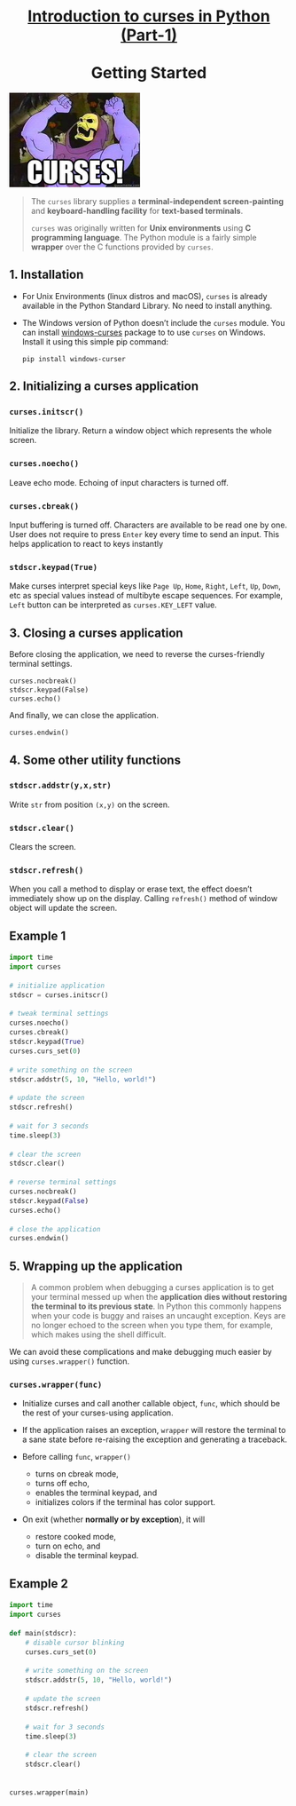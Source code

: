 # <center><u>Introduction to curses in Python (Part-1)</u></center><br><center>Getting Started</center>

![](images/1.jpg)


>The `curses` library supplies a **terminal-independent screen-painting** and **keyboard-handling facility** for **text-based terminals**.
>
>
>`curses` was originally written for **Unix environments** using **C programming language**. The Python module is a fairly simple **wrapper** over the C functions provided by `curses`.


## 1. Installation

- For Unix Environments (linux distros and macOS), `curses` is already available in the Python Standard Library. No need to install anything.


- The Windows version of Python doesn’t include the `curses` module. You can install [windows-curses](https://pypi.org/project/windows-curses/) package to to use `curses` on Windows. Install it using this simple pip command:
    ```
    pip install windows-curser
    ```

## 2. Initializing a curses application

### `curses.initscr()`

Initialize the library. Return a window object which represents the whole screen.

### `curses.noecho()`

Leave echo mode. Echoing of input characters is turned off.

### `curses.cbreak()`

Input buffering is turned off. Characters are available to be read one by one. User does not require to press `Enter` key every time to send an input. This helps application to react to keys instantly

### `stdscr.keypad(True)`

Make curses interpret special keys like `Page Up`, `Home`, `Right`, `Left`, `Up`, `Down`, etc as special values instead of multibyte escape sequences. For example, `Left` button can be interpreted as `curses.KEY_LEFT` value.


## 3. Closing a curses application

Before closing the application, we need to reverse the curses-friendly terminal settings.

```
curses.nocbreak()
stdscr.keypad(False)
curses.echo()
```

And finally, we can close the application.

```
curses.endwin()
```


## 4. Some other utility functions

### `stdscr.addstr(y,x,str)`

Write `str` from position `(x,y)` on the screen.


### `stdscr.clear()`

Clears the screen.


### `stdscr.refresh()`

When you call a method to display or erase text, the effect doesn’t immediately show up on the display. Calling `refresh()` method of window object will update the screen.


## Example 1


```python
import time
import curses

# initialize application
stdscr = curses.initscr()

# tweak terminal settings
curses.noecho()
curses.cbreak()
stdscr.keypad(True)
curses.curs_set(0)

# write something on the screen
stdscr.addstr(5, 10, "Hello, world!")

# update the screen
stdscr.refresh()

# wait for 3 seconds
time.sleep(3)

# clear the screen
stdscr.clear()

# reverse terminal settings
curses.nocbreak()
stdscr.keypad(False)
curses.echo()

# close the application
curses.endwin()
```

## 5. Wrapping up the application

>A common problem when debugging a curses application is to get your terminal messed up when the **application dies without restoring the terminal to its previous state**. In Python this commonly happens when your code is buggy and raises an uncaught exception. Keys are no longer echoed to the screen when you type them, for example, which makes using the shell difficult.

We can avoid these complications and make debugging much easier by using `curses.wrapper()` function.

### `curses.wrapper(func)`

- Initialize curses and call another callable object, `func`, which should be the rest of your curses-using application. 


- If the application raises an exception, `wrapper` will restore the terminal to a sane state before re-raising the exception and generating a traceback.


- Before calling `func`, `wrapper()` 
    - turns on cbreak mode, 
    - turns off echo, 
    - enables the terminal keypad, and 
    - initializes colors if the terminal has color support. 


- On exit (whether **normally or by exception**), it will
    - restore cooked mode, 
    - turn on echo, and 
    - disable the terminal keypad.
    
    
## Example 2

```python
import time
import curses

def main(stdscr):
    # disable cursor blinking
    curses.curs_set(0)

	# write something on the screen
	stdscr.addstr(5, 10, "Hello, world!")

	# update the screen
	stdscr.refresh()

	# wait for 3 seconds
	time.sleep(3)

	# clear the screen
	stdscr.clear()


curses.wrapper(main)
```


